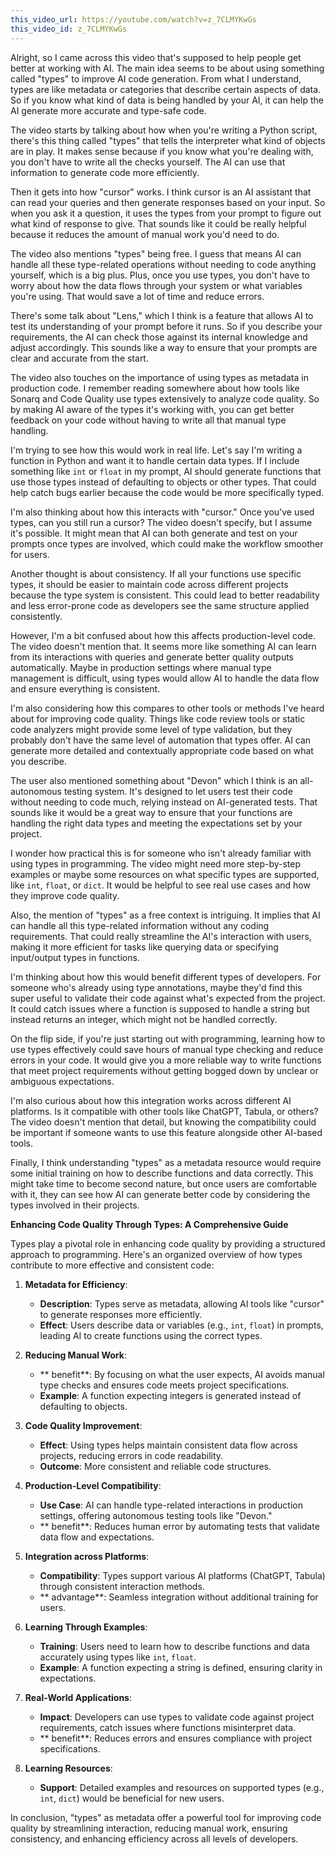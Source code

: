```yaml
---
this_video_url: https://youtube.com/watch?v=z_7CLMYKwGs
this_video_id: z_7CLMYKwGs
---
```

<think>
Alright, so I came across this video that's supposed to help people get better at working with AI. The main idea seems to be about using something called "types" to improve AI code generation. From what I understand, types are like metadata or categories that describe certain aspects of data. So if you know what kind of data is being handled by your AI, it can help the AI generate more accurate and type-safe code.

The video starts by talking about how when you're writing a Python script, there's this thing called "types" that tells the interpreter what kind of objects are in play. It makes sense because if you know what you're dealing with, you don't have to write all the checks yourself. The AI can use that information to generate code more efficiently.

Then it gets into how "cursor" works. I think cursor is an AI assistant that can read your queries and then generate responses based on your input. So when you ask it a question, it uses the types from your prompt to figure out what kind of response to give. That sounds like it could be really helpful because it reduces the amount of manual work you'd need to do.

The video also mentions "types" being free. I guess that means AI can handle all these type-related operations without needing to code anything yourself, which is a big plus. Plus, once you use types, you don't have to worry about how the data flows through your system or what variables you're using. That would save a lot of time and reduce errors.

There's some talk about "Lens," which I think is a feature that allows AI to test its understanding of your prompt before it runs. So if you describe your requirements, the AI can check those against its internal knowledge and adjust accordingly. This sounds like a way to ensure that your prompts are clear and accurate from the start.

The video also touches on the importance of using types as metadata in production code. I remember reading somewhere about how tools like Sonarq and Code Quality use types extensively to analyze code quality. So by making AI aware of the types it's working with, you can get better feedback on your code without having to write all that manual type handling.

I'm trying to see how this would work in real life. Let's say I'm writing a function in Python and want it to handle certain data types. If I include something like `int` or `float` in my prompt, AI should generate functions that use those types instead of defaulting to objects or other types. That could help catch bugs earlier because the code would be more specifically typed.

I'm also thinking about how this interacts with "cursor." Once you've used types, can you still run a cursor? The video doesn't specify, but I assume it's possible. It might mean that AI can both generate and test on your prompts once types are involved, which could make the workflow smoother for users.

Another thought is about consistency. If all your functions use specific types, it should be easier to maintain code across different projects because the type system is consistent. This could lead to better readability and less error-prone code as developers see the same structure applied consistently.

However, I'm a bit confused about how this affects production-level code. The video doesn't mention that. It seems more like something AI can learn from its interactions with queries and generate better quality outputs automatically. Maybe in production settings where manual type management is difficult, using types would allow AI to handle the data flow and ensure everything is consistent.

I'm also considering how this compares to other tools or methods I've heard about for improving code quality. Things like code review tools or static code analyzers might provide some level of type validation, but they probably don't have the same level of automation that types offer. AI can generate more detailed and contextually appropriate code based on what you describe.

The user also mentioned something about "Devon" which I think is an all-autonomous testing system. It's designed to let users test their code without needing to code much, relying instead on AI-generated tests. That sounds like it would be a great way to ensure that your functions are handling the right data types and meeting the expectations set by your project.

I wonder how practical this is for someone who isn't already familiar with using types in programming. The video might need more step-by-step examples or maybe some resources on what specific types are supported, like `int`, `float`, or `dict`. It would be helpful to see real use cases and how they improve code quality.

Also, the mention of "types" as a free context is intriguing. It implies that AI can handle all this type-related information without any coding requirements. That could really streamline the AI's interaction with users, making it more efficient for tasks like querying data or specifying input/output types in functions.

I'm thinking about how this would benefit different types of developers. For someone who's already using type annotations, maybe they'd find this super useful to validate their code against what's expected from the project. It could catch issues where a function is supposed to handle a string but instead returns an integer, which might not be handled correctly.

On the flip side, if you're just starting out with programming, learning how to use types effectively could save hours of manual type checking and reduce errors in your code. It would give you a more reliable way to write functions that meet project requirements without getting bogged down by unclear or ambiguous expectations.

I'm also curious about how this integration works across different AI platforms. Is it compatible with other tools like ChatGPT, Tabula, or others? The video doesn't mention that detail, but knowing the compatibility could be important if someone wants to use this feature alongside other AI-based tools.

Finally, I think understanding "types" as a metadata resource would require some initial training on how to describe functions and data correctly. This might take time to become second nature, but once users are comfortable with it, they can see how AI can generate better code by considering the types involved in their projects.
</think>

**Enhancing Code Quality Through Types: A Comprehensive Guide**

Types play a pivotal role in enhancing code quality by providing a structured approach to programming. Here's an organized overview of how types contribute to more effective and consistent code:

1. **Metadata for Efficiency**: 
   - **Description**: Types serve as metadata, allowing AI tools like "cursor" to generate responses more efficiently.
   - **Effect**: Users describe data or variables (e.g., `int`, `float`) in prompts, leading AI to create functions using the correct types.

2. **Reducing Manual Work**:
   - ** benefit**: By focusing on what the user expects, AI avoids manual type checks and ensures code meets project specifications.
   - **Example**: A function expecting integers is generated instead of defaulting to objects.

3. **Code Quality Improvement**:
   - **Effect**: Using types helps maintain consistent data flow across projects, reducing errors in code readability.
   - **Outcome**: More consistent and reliable code structures.

4. **Production-Level Compatibility**:
   - **Use Case**: AI can handle type-related interactions in production settings, offering autonomous testing tools like "Devon."
   - ** benefit**: Reduces human error by automating tests that validate data flow and expectations.

5. **Integration across Platforms**:
   - **Compatibility**: Types support various AI platforms (ChatGPT, Tabula) through consistent interaction methods.
   - ** advantage**: Seamless integration without additional training for users.

6. **Learning Through Examples**:
   - **Training**: Users need to learn how to describe functions and data accurately using types like `int`, `float`.
   - **Example**: A function expecting a string is defined, ensuring clarity in expectations.

7. **Real-World Applications**:
   - **Impact**: Developers can use types to validate code against project requirements, catch issues where functions misinterpret data.
   - ** benefit**: Reduces errors and ensures compliance with project specifications.

8. **Learning Resources**:
   - **Support**: Detailed examples and resources on supported types (e.g., `int`, `dict`) would be beneficial for new users.

In conclusion, "types" as metadata offer a powerful tool for improving code quality by streamlining interaction, reducing manual work, ensuring consistency, and enhancing efficiency across all levels of developers.
